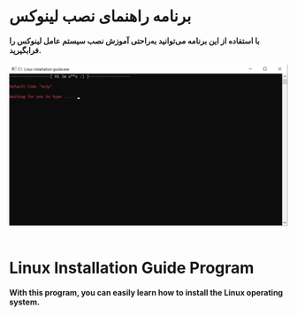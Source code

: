 # برنامه راهنمای نصب لینوکس
**با استفاده از این برنامه می‌توانید به‌راحتی آموزش نصب سیستم عامل لینوکس را فرابگیرید.**
<br>
<br>
![اسکرین‌شات](https://raw.githubusercontent.com/adko1396/Linuxinstallationguide/refs/heads/main/Preview.png)
<br>
<br>
# Linux Installation Guide Program
**With this program, you can easily learn how to install the Linux operating system.**
